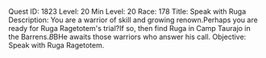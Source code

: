 Quest ID: 1823
Level: 20
Min Level: 20
Race: 178
Title: Speak with Ruga
Description: You are a warrior of skill and growing renown.Perhaps you are ready for Ruga Ragetotem's trial?If so, then find Ruga in Camp Taurajo in the Barrens.$B$BHe awaits those warriors who answer his call.
Objective: Speak with Ruga Ragetotem.
